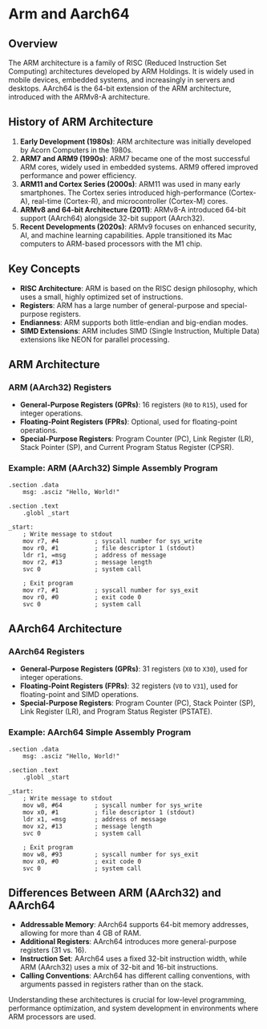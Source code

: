 # Arm and Aarch64

## Overview

The ARM architecture is a family of RISC (Reduced Instruction Set Computing) architectures developed by ARM Holdings. It is widely used in mobile devices, embedded systems, and increasingly in servers and desktops. AArch64 is the 64-bit extension of the ARM architecture, introduced with the ARMv8-A architecture.

## History of ARM Architecture

1. **Early Development (1980s)**: ARM architecture was initially developed by Acorn Computers in the 1980s.
2. **ARM7 and ARM9 (1990s)**: ARM7 became one of the most successful ARM cores, widely used in embedded systems. ARM9 offered improved performance and power efficiency.
3. **ARM11 and Cortex Series (2000s)**: ARM11 was used in many early smartphones. The Cortex series introduced high-performance (Cortex-A), real-time (Cortex-R), and microcontroller (Cortex-M) cores.
4. **ARMv8 and 64-bit Architecture (2011)**: ARMv8-A introduced 64-bit support (AArch64) alongside 32-bit support (AArch32).
5. **Recent Developments (2020s)**: ARMv9 focuses on enhanced security, AI, and machine learning capabilities. Apple transitioned its Mac computers to ARM-based processors with the M1 chip.

## Key Concepts

- **RISC Architecture**: ARM is based on the RISC design philosophy, which uses a small, highly optimized set of instructions.
- **Registers**: ARM has a large number of general-purpose and special-purpose registers.
- **Endianness**: ARM supports both little-endian and big-endian modes.
- **SIMD Extensions**: ARM includes SIMD (Single Instruction, Multiple Data) extensions like NEON for parallel processing.

## ARM Architecture

### ARM (AArch32) Registers

- **General-Purpose Registers (GPRs)**: 16 registers (`R0` to `R15`), used for integer operations.
- **Floating-Point Registers (FPRs)**: Optional, used for floating-point operations.
- **Special-Purpose Registers**: Program Counter (PC), Link Register (LR), Stack Pointer (SP), and Current Program Status Register (CPSR).

### Example: ARM (AArch32) Simple Assembly Program

```assembly
.section .data
    msg: .asciz "Hello, World!"

.section .text
    .globl _start

_start:
    ; Write message to stdout
    mov r7, #4          ; syscall number for sys_write
    mov r0, #1          ; file descriptor 1 (stdout)
    ldr r1, =msg        ; address of message
    mov r2, #13         ; message length
    svc 0               ; system call

    ; Exit program
    mov r7, #1          ; syscall number for sys_exit
    mov r0, #0          ; exit code 0
    svc 0               ; system call
```

## AArch64 Architecture

### AArch64 Registers

- **General-Purpose Registers (GPRs)**: 31 registers (`X0` to `X30`), used for integer operations.
- **Floating-Point Registers (FPRs)**: 32 registers (`V0` to `V31`), used for floating-point and SIMD operations.
- **Special-Purpose Registers**: Program Counter (PC), Stack Pointer (SP), Link Register (LR), and Program Status Register (PSTATE).

### Example: AArch64 Simple Assembly Program

```assembly
.section .data
    msg: .asciz "Hello, World!"

.section .text
    .globl _start

_start:
    ; Write message to stdout
    mov w8, #64         ; syscall number for sys_write
    mov x0, #1          ; file descriptor 1 (stdout)
    ldr x1, =msg        ; address of message
    mov x2, #13         ; message length
    svc 0               ; system call

    ; Exit program
    mov w8, #93         ; syscall number for sys_exit
    mov x0, #0          ; exit code 0
    svc 0               ; system call
```

## Differences Between ARM (AArch32) and AArch64

- **Addressable Memory**: AArch64 supports 64-bit memory addresses, allowing for more than 4 GB of RAM.
- **Additional Registers**: AArch64 introduces more general-purpose registers (31 vs. 16).
- **Instruction Set**: AArch64 uses a fixed 32-bit instruction width, while ARM (AArch32) uses a mix of 32-bit and 16-bit instructions.
- **Calling Conventions**: AArch64 has different calling conventions, with arguments passed in registers rather than on the stack.

Understanding these architectures is crucial for low-level programming, performance optimization, and system development in environments where ARM processors are used.